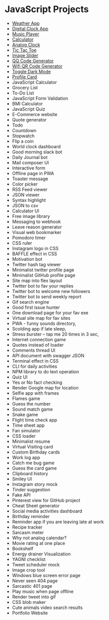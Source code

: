 # JavaScript Projects

- [Weather App](./weather%20app/index.html)
- [Digital Clock App](./digital%20clock/index.html)
- [Music Player](./music%20player/index.html)
- [Calculator](./calculator/index.html)
- [Analog Clock](./analog%20clock/index.html)
- [Tic Tac Toe](./tic%20tac%20toe/index.html)
- [Image Slider](./image%20slider/index.html)
- [QQ Code Generator](./qr%20code%20generator/index.html)
- [Wifi QR Code Generator](./wifi%20qr%20code%20generator/index.html)
- [Toggle Dark Mode](./toggle%20dark%20mode/index.html)
- [Profile Card](./profile%20card/index.html)
- JavaScript Calculator
- Grocery List
- To-Do List
- JavaScript Form Validation
- BMI Calculator
- JavaScript Quiz
- E-Commerce website
- Quote generator
- Todo
- Countdown
- Stopwatch
- Flip a coin
- World clock dashboard
- Good morning slack bot
- Daily Journal bot
- Mail composer UI
- Interactive form
- Offline page in PWA
- Toaster message
- Color picker
- RSS Feed viewer
- JSON viewer
- Syntax highlight
- JSON to csv
- Calculator UI
- Free image library
- Messaging to webhook
- Leave reason generator
- Visual web bookmarker
- Pomodoro timer
- CSS ruler
- Instagram logo in CSS
- BAFFLE effect in CSS
- Motivation bot
- Twitter hash tag viewer
- Minimalist twitter profile page
- Minimalist GitHub profile page
- Site map into flex layout
- Twitter bot to fav your replies
- Twitter bot to welcome new followers
- Twitter bot to send weekly report
- Gif search engine
- Good first issue hunter
- One download page for your fav exe
- Virtual site map for fav sites
- PWA - funny sounds directory,
- Scolding app if late sleep,
- Stress burster – tap me 20 times in 3 sec,
- Internet connection game
- Quotes instead of loader
- Comments thread UI
- API document with swagger JSON
- Terminal effect in CSS
- CLI for daily activities
- NPM library to do text operation
- Quiz UI
- Yes or No fact checking
- Render Google map for location
- Selfie app with frames
- Flames game
- Guess the number
- Sound match game
- Snake game
- Flight time check app
- Time sheet app
- Fan simulator
- CSS loader
- Minimalist resume
- Virtual Visiting card
- Custom Birthday cards
- Work log app
- Catch me bug game
- Guess the card game
- Clipboard history
- Smiley UI
- Instagram story mock
- Tinder suggestion
- Fake API
- Pinterest view for GitHub project
- Cheat Sheet generator
- Social media activities dashboard
- Birthday reminder
- Reminder app if you are leaving late at work
- Recipe tracker
- Sarcasm meter
- Why not analog calendar?
- Movie rating at one place
- Bookshelf
- Energy drainer Visualization
- YAGNI checklist
- Tweet scheduler mock
- Image crop tool
- Windows blue screen error page
- Never seen 404 page
- Sarcastic 401 page
- Play music when page offline
- Render tweet into gif
- CSS blob maker
- Cute animals video search results
- Portfolio Website
